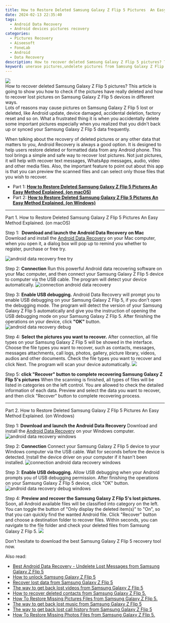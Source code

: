 ```yaml
---
title: How to Restore Deleted Samsung Galaxy Z Flip 5 Pictures  An Easy Method Explained.
date: 2024-02-13 22:35:40
tags: 
  - Android Data Recovery
  - Android devices pictures recovery
categories: 
  - Pictures Recovery
  - Aiseesoft
  - FoneLab
  - Android
  - Data Recovery
description: How to recover deleted Samsung Galaxy Z Flip 5 pictures? This article is going to show you how to check if the pictures have really deleted and how to recover lost pictures on Samsung Galaxy Z Flip 5 devices in different ways.
keyword: unerase pictures,undelete pictures from Samsung Galaxy Z Flip 5,recover lost pictures from Samsung Galaxy Z Flip 5,Samsung Galaxy Z Flip 5 pictures recovery,save erased pictures from Samsung Galaxy Z Flip 5,regain missing pictures,how to recover pictures Samsung Galaxy Z Flip 5,Samsung Galaxy Z Flip 5 pictures disappear,Samsung Galaxy Z Flip 5 reset but recover pictures,Samsung Galaxy Z Flip 5 issues with pictures deleted,Samsung Galaxy Z Flip 5 deleted pictures,recover pictures from Samsung Galaxy Z Flip 5
---
```


<img src="https://img0mobiles.techidaily.com/images/best-assets/devices/samsung/samsung-galaxy-z-flip-5/5.jpg" class="atpl-imgstyle"  />

<div class="atpl-content atpl-for-fonelab-android recover-pictures">

<div class="atpl-post-description-part-1">
How to recover deleted Samsung Galaxy Z Flip 5 pictures? This article is going to show you how to check if the pictures have really deleted and how to recover lost pictures on Samsung Galaxy Z Flip 5 devices in different ways.
</div>

<div class="atpl-post-description-part-2">
<div class="tpl-content-sub-paragraph-question">
  Lots of reasons may cause pictures on Samsung Galaxy Z Flip 5 lost or deleted, like Android update, device damaged, accidental deletion, factory reset and so on. What a frustrated thing it is when you accidentally delete some important pictures especially when you realized that you didn't back up or synced your Samsung Galaxy Z Flip 5 data frequently.
</div>

</div>

<div class="atpl-post-description-part-3">
<div class="tpl-content-sub-paragraph-content">
  <p>
    When talking about the recovery of deleted pictures or any other data that matters to you, Android Recovery is always a good option. It is designed to help users restore deleted or formatted data from any Android phone. This tool brings a simple and safe way to recover lost pictures. Not just pictures, it will help with recover text messages, WhatsApp messages, audio, video and other media files. Also, the important feature to point out about this app is that you can preview the scanned files and can select only those files that you wish to recover.
  </p>
</div>
</div>

<ul>
  <li>Part 1: <strong><a href="#p1"> How to Restore Deleted Samsung Galaxy Z Flip 5 Pictures  An Easy Method Explained.  (on macOS)</a></strong></li>
  <li>Part 2: <strong><a href="#p2"> How to Restore Deleted Samsung Galaxy Z Flip 5 Pictures  An Easy Method Explained.  (on Windows)</a></strong></li>
</ul>



<!-- Part 1 -->
<a id="p1" name="p1" ></a><hr>

<div>
  <span class="atpl-step-part-style">Part 1. How to Restore Deleted Samsung Galaxy Z Flip 5 Pictures  An Easy Method Explained. (on macOS)</span>
</div>  

<span class="atpl-stepstyle-a"><span>Step 1: </span></span> <strong>Download and launch the Android Data Recovery on Mac</strong>
Download and install the <a href="https://tools.techidaily.com/aiseesoft-android-data-recovery/" target="_blank" rel="noopener">Android Data Recovery</a> on your Mac computer, when you open it, a dialog box will pop up to remind you whether to register, purchase or free try.

<img src="https://tools.techidaily.com/images/apps/aiseesoft/android-data-recovery/mac-free-try.png" class="atpl-imgstyle" alt="android data recovery free try" />

<span class="atpl-stepstyle-a"><span>Step 2: </span></span> <strong>Connection</strong>
Run this powerful Android data recovering software on your Mac computer, and then connect your Samsung Galaxy Z Flip 5 device to computer via the USB cable. The program will detect your device automatically.
<img src="https://tools.techidaily.com/images/apps/aiseesoft/android-data-recovery/mac-connection-interface.jpg" class="atpl-imgstyle" alt="connection android data recovery" />

<span class="atpl-stepstyle-a"><span>Step 3: </span></span> <strong>Enable USB debugging.</strong>
Android Data Recovery will prompt you to enable USB debugging on your Samsung Galaxy Z Flip 5, if you don't open the debugging mode. The program will detect the version of your Samsung Galaxy Z Flip 5 automatically and give you the instruction of opening the USB debugging mode on your Samsung Galaxy Z Flip 5. After finishing the operations on your device, click <strong>"OK"</strong> button.
<img src="https://tools.techidaily.com/images/apps/aiseesoft/android-data-recovery/mac-android-usb-debug.jpg"  class="atpl-imgstyle" alt="android data recovery debug" />

<span class="atpl-stepstyle-a"><span>Step 4: </span></span> <strong>Select the pictures you want to recover.</strong>
After connection, all file types on your Samsung Galaxy Z Flip 5 will be showed in the interface. Choose the file types you want to recover, such as contacts, messages, messages attachments, call logs, photos, gallery, picture library, videos, audios and other documents. Check the file types you want to recover and click Next. The program will scan your device automatically.
<img src="https://tools.techidaily.com/images/apps/aiseesoft/android-data-recovery/mac-choose-type-photos.jpg" class="atpl-imgstyle"  />

<span class="atpl-stepstyle-a"><span>Step 5: </span></span> <strong>click "Recover" button to  complete recovering Samsung Galaxy Z Flip 5's pictures</strong>
When the scanning is finished, all types of files will be listed in categories on the left control. You are allowed to check the detailed information of each data. Preview and select the data you want to recover, and then click "Recover" button to complete recovering process.


<a id="p2" name="p2"></a><hr>

<!-- Part 2 -->
<div>
  <span class="atpl-step-part-style">Part 2. How to Restore Deleted Samsung Galaxy Z Flip 5 Pictures  An Easy Method Explained. (on Windows)</span>
</div>

<span class="atpl-stepstyle-a"><span>Step 1: </span></span> <strong>Download and launch the Android Data Recovery</strong>
Download and install the <a href="https://tools.techidaily.com/aiseesoft-android-data-recovery/" target="_blank" rel="noopener">Android Data Recovery</a> on your Windows computer.
<img src="https://tools.techidaily.com/images/apps/aiseesoft/android-data-recovery/win-start-interface.png"  class="atpl-imgstyle" alt="android data recovery windows" />

<span class="atpl-stepstyle-a"><span>Step 2: </span></span> <strong>Connection</strong>
Connect your Samsung Galaxy Z Flip 5 device to your Windows computer via the USB cable. Wait for seconds before the device is detected. Install the device driver on your computer if it hasn't been installed.
<img src="https://tools.techidaily.com/images/apps/aiseesoft/android-data-recovery/win-connection-interface.png" class="atpl-imgstyle" alt="connection android data recovery windows" />

<span class="atpl-stepstyle-a"><span>Step 3: </span></span> <strong>Enable USB debugging.</strong>
Allow USB debugging when your Android prompts you of USB debugging permission. After finishing the operations on your Samsung Galaxy Z Flip 5 device, click "OK" button.
<img src="https://tools.techidaily.com/images/apps/aiseesoft/android-data-recovery/win-android-usb-debug.png" class="atpl-imgstyle" alt="android data recovery debug windows" />

<span class="atpl-stepstyle-a"><span>Step 4: </span></span> <strong>Preview and recover the Samsung Galaxy Z Flip 5's lost pictures.</strong>
Soon, all Android available files will be classified into category on the left. You can toggle the button of "Only display the deleted item(s)" to "On", so that you can quickly find the wanted Android file. Click "Recover" button and choose a destination folder to recover files. Within seconds, you can navigate to the file folder and check your deleted files from Samsung Galaxy Z Flip 5.
<img src="https://tools.techidaily.com/images/apps/aiseesoft/android-data-recovery/win-recover-photos.png" class="atpl-imgstyle"  />

<div class="atpl-post-description-part-4">
<div class="tpl-content-sub-paragraph-normal">
    <p>
        Don’t hesitate to download the best Samsung Galaxy Z Flip 5 recovery tool now.
    </p>
</div>
</div>

<ins class="adsbygoogle"
     style="display:block"
     data-ad-client="ca-pub-7571918770474297"
     data-ad-slot="8358498916"
     data-ad-format="auto"
     data-full-width-responsive="true"></ins>

<span class="atpl-alsoreadstyle">Also read:</span>
<div><ul>
<li><a href="/best-android-data-recovery-undelete-lost-messages-from-samsung-galaxy-z-flip-5-by-fonelab-android-recover-messages/" target="_blank" rel="noopener"><u>Best Android Data Recovery - Undelete Lost Messages from Samsung Galaxy Z Flip 5</u></a></li>
<li><a href="/how-to-unlock-samsung-galaxy-z-flip-5-by-drfone-android-unlock-android-unlock/" target="_blank" rel="noopener"><u>How to unlock Samsung Galaxy Z Flip 5</u></a></li>
<li><a href="/recover-lost-data-from-samsung-galaxy-z-flip-5-by-fonelab-android-recover-data/" target="_blank" rel="noopener"><u>Recover lost data from Samsung Galaxy Z Flip 5</u></a></li>
<li><a href="/the-way-to-get-back-lost-videos-from-samsung-galaxy-z-flip-5-by-fonelab-android-recover-video/" target="_blank" rel="noopener"><u>The way to get back lost videos from Samsung Galaxy Z Flip 5</u></a></li>
<li><a href="/how-to-recover-deleted-contacts-from-samsung-galaxy-z-flip-5-by-fonelab-android-recover-contacts/" target="_blank" rel="noopener"><u>How to recover deleted contacts from Samsung Galaxy Z Flip 5.</u></a></li>
<li><a href="/how-to-restore-missing-pictures-files-from-samsung-galaxy-z-flip-5-by-fonelab-android-recover-pictures/" target="_blank" rel="noopener"><u>How To  Restore Missing Pictures Files from Samsung Galaxy Z Flip 5.</u></a></li>
<li><a href="/the-way-to-get-back-lost-music-from-samsung-galaxy-z-flip-5-by-fonelab-android-recover-music/" target="_blank" rel="noopener"><u>The way to get back lost music from Samsung Galaxy Z Flip 5</u></a></li>
<li><a href="/the-way-to-get-back-lost-call-history-from-samsung-galaxy-z-flip-5-by-fonelab-android-recover-call-logs/" target="_blank" rel="noopener"><u>The way to get back lost call history from Samsung Galaxy Z Flip 5</u></a></li>
<li><a href="/how-to-restore-missing-photos-files-from-samsung-galaxy-z-flip-5-by-fonelab-android-recover-photos/" target="_blank" rel="noopener"><u>How To  Restore Missing Photos Files from Samsung Galaxy Z Flip 5.</u></a></li>
</ul></div>

</div>
